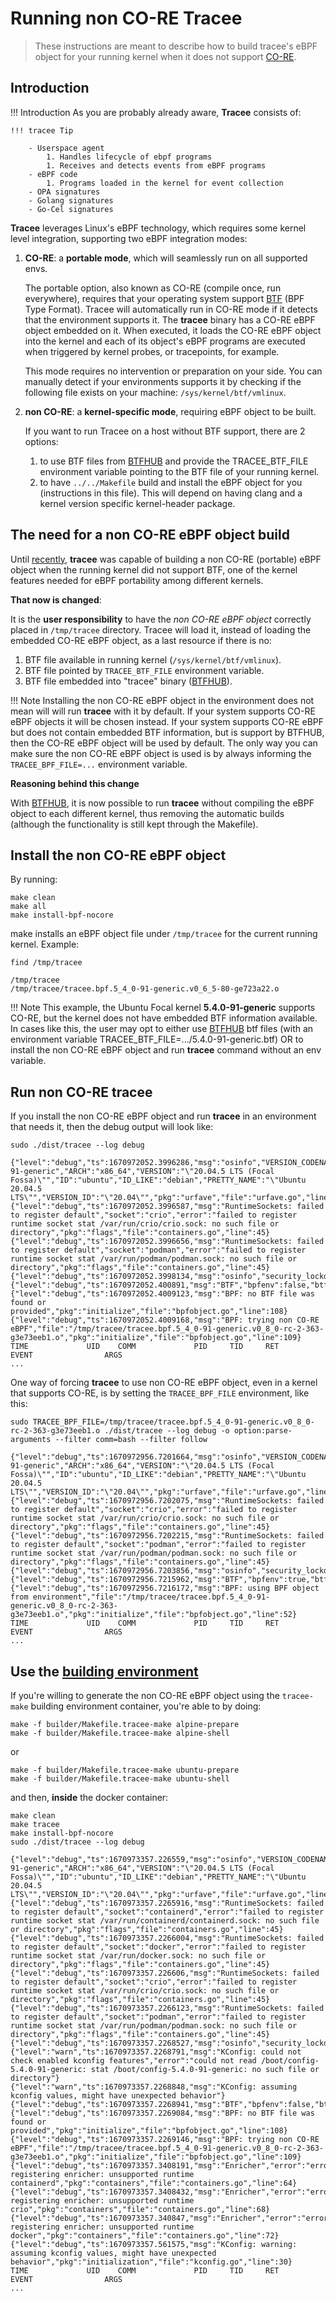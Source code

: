 # Running non CO-RE Tracee

> These instructions are meant to describe how to build tracee's eBPF object
> for your running kernel when it does not support
> [CO-RE](https://nakryiko.com/posts/bpf-portability-and-co-re/).

## Introduction

!!! Introduction
    As you are probably already aware, **Tracee** consists of:
    
    !!! tracee Tip

        - Userspace agent  
            1. Handles lifecycle of ebpf programs
            1. Receives and detects events from eBPF programs
        - eBPF code
            1. Programs loaded in the kernel for event collection
        - OPA signatures
        - Golang signatures
        - Go-Cel signatures

**Tracee** leverages Linux's eBPF technology, which requires some kernel level
integration, supporting two eBPF integration modes:

1. **CO-RE**: a **portable mode**, which will seamlessly run on all supported
   envs.

    The portable option, also known as CO-RE (compile once, run everywhere),
    requires that your operating system support
    [BTF](https://nakryiko.com/posts/btf-dedup/) (BPF Type Format). Tracee will
    automatically run in CO-RE mode if it detects that the environment supports
    it. The **tracee** binary has a CO-RE eBPF object embedded on it. When
    executed, it loads the CO-RE eBPF object into the kernel and each of its
    object's eBPF programs are executed when triggered by kernel probes, or
    tracepoints, for example.

    This mode requires no intervention or preparation on your side.  You can
    manually detect if your environments supports it by checking if the
    following file exists on your machine: `/sys/kernel/btf/vmlinux`.

2. **non CO-RE**: a **kernel-specific mode**, requiring eBPF object to be built.

    If you want to run Tracee on a host without BTF support, there are 2 options:
    1. to use BTF files from [BTFHUB](https://github.com/aquasecurity/btfhub)
       and provide the TRACEE_BTF_FILE environment variable pointing to the BTF
       file of your running kernel.
    2. to have `../../Makefile` build and install the eBPF object for you
       (instructions in this file). This will depend on having clang and a
       kernel version specific kernel-header package.

## The need for a non CO-RE eBPF object build

Until [recently](https://github.com/aquasecurity/tracee/commit/20549fabefa37b70ca1b8bade8ae39ef0b934942),
**tracee** was capable of building a non CO-RE (portable) eBPF object when
the running kernel did not support BTF, one of the kernel features needed for
eBPF portability among different kernels.

**That now is changed**:

It is the **user responsibility** to have the *non CO-RE eBPF object* correctly
placed in `/tmp/tracee` directory. Tracee will load it, instead of loading the
embedded CO-RE eBPF object, as a last resource if there is no:

1. BTF file available in running kernel (`/sys/kernel/btf/vmlinux`).
1. BTF file pointed by `TRACEE_BTF_FILE` environment variable.
1. BTF file embedded into "tracee" binary ([BTFHUB](https://github.com/aquasecurity/btfhub)).

!!! Note
    Installing the non CO-RE eBPF object in the environment does not mean will
    will run **tracee** with it by default. If your system supports CO-RE
    eBPF objects it will be chosen instead. If your system supports CO-RE eBPF
    but does not contain embedded BTF information, but is support by BTFHUB,
    then the CO-RE eBPF object will be used by default. The only way you can
    make sure the non CO-RE eBPF object is used is by always informing the
    `TRACEE_BPF_FILE=...` environment variable.

**Reasoning behind this change**

With [BTFHUB](https://github.com/aquasecurity/btfhub), it is now possible to
run **tracee** without compiling the eBPF object to each different kernel,
thus removing the automatic builds (although the functionality is still kept
through the Makefile).

## Install the non CO-RE eBPF object

By running:

```console
make clean
make all
make install-bpf-nocore
```

make installs an eBPF object file under `/tmp/tracee` for the current running
kernel. Example:

```console
find /tmp/tracee
```

```text
/tmp/tracee
/tmp/tracee/tracee.bpf.5_4_0-91-generic.v0_6_5-80-ge723a22.o
```

!!! Note
    This example, the Ubuntu Focal kernel **5.4.0-91-generic** supports CO-RE,
    but the kernel does not have embedded BTF information available. In cases
    like this, the user may opt to either use [BTFHUB](https://github.com/aquasecurity/btfhub)
    btf files (with an environment variable TRACEE_BTF_FILE=.../5.4.0-91-generic.btf)
    OR to install the non CO-RE eBPF object and run **tracee** command
    without an env variable.

## Run non CO-RE tracee

If you install the non CO-RE eBPF object and run **tracee** in an environment
that needs it, then the debug output will look like:

```console
sudo ./dist/tracee --log debug
```

```text
{"level":"debug","ts":1670972052.3996286,"msg":"osinfo","VERSION_CODENAME":"focal","KERNEL_RELEASE":"5.4.0-91-generic","ARCH":"x86_64","VERSION":"\"20.04.5 LTS (Focal Fossa)\"","ID":"ubuntu","ID_LIKE":"debian","PRETTY_NAME":"\"Ubuntu 20.04.5 LTS\"","VERSION_ID":"\"20.04\"","pkg":"urfave","file":"urfave.go","line":53}
{"level":"debug","ts":1670972052.3996587,"msg":"RuntimeSockets: failed to register default","socket":"crio","error":"failed to register runtime socket stat /var/run/crio/crio.sock: no such file or directory","pkg":"flags","file":"containers.go","line":45}
{"level":"debug","ts":1670972052.3996656,"msg":"RuntimeSockets: failed to register default","socket":"podman","error":"failed to register runtime socket stat /var/run/podman/podman.sock: no such file or directory","pkg":"flags","file":"containers.go","line":45}
{"level":"debug","ts":1670972052.3998134,"msg":"osinfo","security_lockdown":"none","pkg":"urfave","file":"urfave.go","line":116}
{"level":"debug","ts":1670972052.400891,"msg":"BTF","bpfenv":false,"btfenv":false,"vmlinux":false,"pkg":"initialize","file":"bpfobject.go","line":40}
{"level":"debug","ts":1670972052.4009123,"msg":"BPF: no BTF file was found or provided","pkg":"initialize","file":"bpfobject.go","line":108}
{"level":"debug","ts":1670972052.4009168,"msg":"BPF: trying non CO-RE eBPF","file":"/tmp/tracee/tracee.bpf.5_4_0-91-generic.v0_8_0-rc-2-363-g3e73eeb1.o","pkg":"initialize","file":"bpfobject.go","line":109}
TIME             UID    COMM             PID     TID     RET              EVENT                ARGS
...
```

One way of forcing **tracee** to use non CO-RE eBPF object, even in a kernel
that supports CO-RE, is by setting the `TRACEE_BPF_FILE` environment, like this:

```console
sudo TRACEE_BPF_FILE=/tmp/tracee/tracee.bpf.5_4_0-91-generic.v0_8_0-rc-2-363-g3e73eeb1.o ./dist/tracee --log debug -o option:parse-arguments --filter comm=bash --filter follow
```

```text
{"level":"debug","ts":1670972956.7201664,"msg":"osinfo","VERSION_CODENAME":"focal","KERNEL_RELEASE":"5.4.0-91-generic","ARCH":"x86_64","VERSION":"\"20.04.5 LTS (Focal Fossa)\"","ID":"ubuntu","ID_LIKE":"debian","PRETTY_NAME":"\"Ubuntu 20.04.5 LTS\"","VERSION_ID":"\"20.04\"","pkg":"urfave","file":"urfave.go","line":53}
{"level":"debug","ts":1670972956.7202075,"msg":"RuntimeSockets: failed to register default","socket":"crio","error":"failed to register runtime socket stat /var/run/crio/crio.sock: no such file or directory","pkg":"flags","file":"containers.go","line":45}
{"level":"debug","ts":1670972956.7202215,"msg":"RuntimeSockets: failed to register default","socket":"podman","error":"failed to register runtime socket stat /var/run/podman/podman.sock: no such file or directory","pkg":"flags","file":"containers.go","line":45}
{"level":"debug","ts":1670972956.7203856,"msg":"osinfo","security_lockdown":"none","pkg":"urfave","file":"urfave.go","line":116}
{"level":"debug","ts":1670972956.7215962,"msg":"BTF","bpfenv":true,"btfenv":false,"vmlinux":false,"pkg":"initialize","file":"bpfobject.go","line":40}
{"level":"debug","ts":1670972956.7216172,"msg":"BPF: using BPF object from environment","file":"/tmp/tracee/tracee.bpf.5_4_0-91-generic.v0_8_0-rc-2-363-g3e73eeb1.o","pkg":"initialize","file":"bpfobject.go","line":52}
TIME             UID    COMM             PID     TID     RET              EVENT                ARGS
...
```

## Use the [building environment](./environment.md)

If you're willing to generate the non CO-RE eBPF object using the `tracee-make`
building environment container, you're able to by doing:

```console
make -f builder/Makefile.tracee-make alpine-prepare
make -f builder/Makefile.tracee-make alpine-shell
```

or

```console
make -f builder/Makefile.tracee-make ubuntu-prepare
make -f builder/Makefile.tracee-make ubuntu-shell
```

and then, **inside** the docker container:

```console
make clean
make tracee
make install-bpf-nocore
sudo ./dist/tracee --log debug
```

```text
{"level":"debug","ts":1670973357.226559,"msg":"osinfo","VERSION_CODENAME":"focal","KERNEL_RELEASE":"5.4.0-91-generic","ARCH":"x86_64","VERSION":"\"20.04.5 LTS (Focal Fossa)\"","ID":"ubuntu","ID_LIKE":"debian","PRETTY_NAME":"\"Ubuntu 20.04.5 LTS\"","VERSION_ID":"\"20.04\"","pkg":"urfave","file":"urfave.go","line":53}
{"level":"debug","ts":1670973357.2265916,"msg":"RuntimeSockets: failed to register default","socket":"containerd","error":"failed to register runtime socket stat /var/run/containerd/containerd.sock: no such file or directory","pkg":"flags","file":"containers.go","line":45}
{"level":"debug","ts":1670973357.2266004,"msg":"RuntimeSockets: failed to register default","socket":"docker","error":"failed to register runtime socket stat /var/run/docker.sock: no such file or directory","pkg":"flags","file":"containers.go","line":45}
{"level":"debug","ts":1670973357.226606,"msg":"RuntimeSockets: failed to register default","socket":"crio","error":"failed to register runtime socket stat /var/run/crio/crio.sock: no such file or directory","pkg":"flags","file":"containers.go","line":45}
{"level":"debug","ts":1670973357.2266123,"msg":"RuntimeSockets: failed to register default","socket":"podman","error":"failed to register runtime socket stat /var/run/podman/podman.sock: no such file or directory","pkg":"flags","file":"containers.go","line":45}
{"level":"debug","ts":1670973357.2268527,"msg":"osinfo","security_lockdown":"none","pkg":"urfave","file":"urfave.go","line":116}
{"level":"warn","ts":1670973357.2268791,"msg":"KConfig: could not check enabled kconfig features","error":"could not read /boot/config-5.4.0-91-generic: stat /boot/config-5.4.0-91-generic: no such file or directory"}
{"level":"warn","ts":1670973357.2268848,"msg":"KConfig: assuming kconfig values, might have unexpected behavior"}
{"level":"debug","ts":1670973357.2268941,"msg":"BTF","bpfenv":false,"btfenv":false,"vmlinux":false,"pkg":"initialize","file":"bpfobject.go","line":40}
{"level":"debug","ts":1670973357.2269084,"msg":"BPF: no BTF file was found or provided","pkg":"initialize","file":"bpfobject.go","line":108}
{"level":"debug","ts":1670973357.2269146,"msg":"BPF: trying non CO-RE eBPF","file":"/tmp/tracee/tracee.bpf.5_4_0-91-generic.v0_8_0-rc-2-363-g3e73eeb1.o","pkg":"initialize","file":"bpfobject.go","line":109}
{"level":"debug","ts":1670973357.3408191,"msg":"Enricher","error":"error registering enricher: unsupported runtime containerd","pkg":"containers","file":"containers.go","line":64}
{"level":"debug","ts":1670973357.3408432,"msg":"Enricher","error":"error registering enricher: unsupported runtime crio","pkg":"containers","file":"containers.go","line":68}
{"level":"debug","ts":1670973357.340847,"msg":"Enricher","error":"error registering enricher: unsupported runtime docker","pkg":"containers","file":"containers.go","line":72}
{"level":"debug","ts":1670973357.561575,"msg":"KConfig: warning: assuming kconfig values, might have unexpected behavior","pkg":"initialization","file":"kconfig.go","line":30}
TIME             UID    COMM             PID     TID     RET              EVENT                ARGS
...
```
